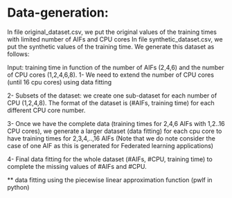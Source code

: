 # Data-generation: 
In file original_dataset.csv, we put the original values of the training times with  limited number of AIFs and CPU cores
In file synthetic_dataset.csv, we put the synthetic values of the training time. We generate this dataset as follows:

Input: training time in function of the number of AIFs (2,4,6) and the number of CPU cores (1,2,4,6,8). 
1- We need to extend the number of CPU cores (until 16 cpu cores) using data fitting

2- Subsets of the dataset: we create one sub-dataset for each number of CPU (1,2,4,8). The format of the dataset is (#AIFs, training time) for each different CPU core number.

3- Once we have the complete data (training times for 2,4,6 AIFs with 1,2..16 CPU cores), we generate a larger dataset (data fitting) for each cpu core to have training times for 2,3,4,..,16 AIFs (Note that we do note consider the case of one AIF as this is generated for Federated learning applications)

4- Final data fitting for the whole dataset (#AIFs, #CPU, training time) to complete the missing values of #AIFs and #CPU.

** data fitting using the piecewise linear approximation function (pwlf in python)
